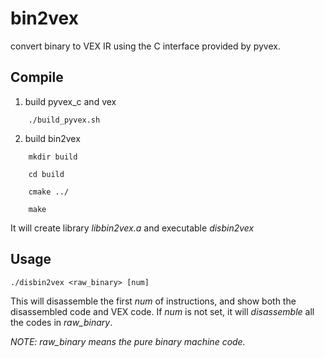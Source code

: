 # bin2vex
convert binary to VEX IR using the C interface provided by pyvex.

## Compile
1. build pyvex_c and vex
```
    ./build_pyvex.sh
``` 
2. build bin2vex

```
    mkdir build
    
    cd build
    
    cmake ../
    
    make
```
It will create library *libbin2vex.a* and executable *disbin2vex* 

## Usage
```
./disbin2vex <raw_binary> [num]
```
This will disassemble the first *num* of instructions, and show both the disassembled code and VEX code. If *num* is not set, it will *disassemble* all the codes in *raw_binary*.

*NOTE: raw_binary means the pure binary machine code.*
